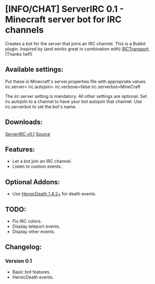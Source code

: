 [INFO/CHAT] ServerIRC 0.1 - Minecraft server bot for IRC channels
=============================================================

Creates a bot for the server that joins an IRC channel.
This is a Bukkit plugin.
Inspired by (and works great in combination with) [IRCTransport](http://forums.bukkit.org/threads/chat-irctransport-0-5-minecraft-chat-irc-integration.3412/). (Thanks hef!)

Available settings:
------------------
Put these in Minecraft's server.properties file with appropriate values.
    irc.server=
    irc.autojoin=
    irc.verbose=false
    irc.serverbot=MineCraft

The irc.server setting is mandatory. All other settings are optional.
Set irc.autojoin to a channel to have your bot autojoin that channel.
Use irc.serverbot to set the bot's name.


Downloads:
----------
[ServerIRC v0.1](https://github.com/downloads/TuinCraft/ServerIRC/ServerIRC-0.1.jar)
[Source](https://github.com/TuinCraft/ServerIRC)

Features:
---------
  * Let a bot join an IRC channel.
  * Listen to custom events.

Optional Addons:
----------------
  * Use [HeroicDeath 1.4.2+](http://forums.bukkit.org/threads/info-heroicdeath-v1-4-3-customizable-server-broadcasts-on-player-death-211-450.3255/) for death events.

TODO:
-----
  * Fix IRC colors.
  * Display teleport events.
  * Display other events.

Changelog:
----------
### Version 0.1
  * Basic bot features.
  * HeroicDeath events.
